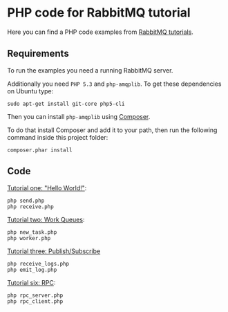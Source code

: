 # PHP code for RabbitMQ tutorial #

Here you can find a PHP code examples from [RabbitMQ
tutorials](http://www.rabbitmq.com/getstarted.html).


## Requirements ##

To run the examples you need a running RabbitMQ server.

Additionally you need `PHP 5.3` and `php-amqplib`. To get these
dependencies on Ubuntu type:

    sudo apt-get install git-core php5-cli

Then you can install `php-amqplib` using [Composer](http://getcomposer.org).

To do that install Composer and add it to your path, then run the following command
inside this project folder:

    composer.phar install

## Code

[Tutorial one: "Hello World!"](http://www.rabbitmq.com/tutorial-one-python.html):

    php send.php
    php receive.php


[Tutorial two: Work Queues](http://www.rabbitmq.com/tutorial-two-python.html):

    php new_task.php
    php worker.php


[Tutorial three: Publish/Subscribe](http://www.rabbitmq.com/tutorial-three-python.html)

    php receive_logs.php
    php emit_log.php

[Tutorial six: RPC](http://www.rabbitmq.com/tutorial-six-python.html):

    php rpc_server.php
    php rpc_client.php
